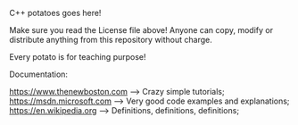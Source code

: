 

C++ potatoes goes here!  

Make sure you read the License file above!
Anyone can copy, modify or distribute anything from this repository without charge.  

Every potato is for teaching purpose!

Documentation:

https://www.thenewboston.com --> Crazy simple tutorials;  
https://msdn.microsoft.com   --> Very good code examples and explanations;  
https://en.wikipedia.org     --> Definitions, definitions, definitions;  
